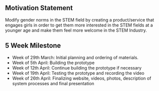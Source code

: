 ## Motivation Statement
Modify gender norms in the STEM field by creating a product/service that engages girls in order to get them more interested in the STEM fields at a younger age and make them feel more welcome in the STEM Industry.

## 5 Week Milestone
- Week of 29th March: Initial planning and ordering of materials.
- Week of 5th April: Building the prototype
- Week of 12th April: Continue building the prototype if necessary
- Week of 19th April: Testing the prototype and recording the video
- Week of 26th April: Finalizing website, videos, photos, description of system processes and final presentation

